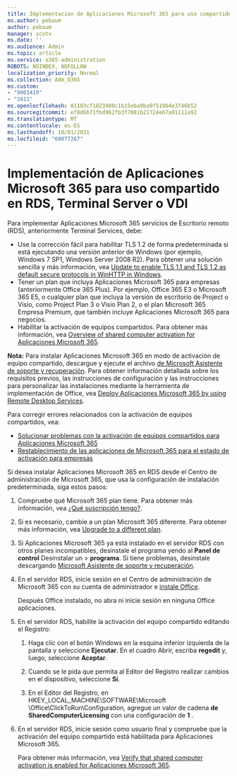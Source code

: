 ```yaml
---
title: Implementación de Aplicaciones Microsoft 365 para uso compartido en RDS, Terminal Server o VDI
ms.author: pebaum
author: pebaum
manager: scotv
ms.date: ''
ms.audience: Admin
ms.topic: article
ms.service: o365-administration
ROBOTS: NOINDEX, NOFOLLOW
localization_priority: Normal
ms.collection: Adm_O365
ms.custom:
- "9001419"
- "3411"
ms.openlocfilehash: 81183cf1823480c1b15eba9ba9f519b4e3746b52
ms.sourcegitcommit: ef8d6b71fbd962fb3f7081b21724e67a91111a92
ms.translationtype: MT
ms.contentlocale: es-ES
ms.lasthandoff: 10/01/2021
ms.locfileid: "60077267"
---
```

# <a name="deploying-microsoft-365-apps-for-shared-use-on-rds-terminal-server-or-vdi"></a>Implementación de Aplicaciones Microsoft 365 para uso compartido en RDS, Terminal Server o VDI

Para implementar Aplicaciones Microsoft 365 servicios de Escritorio remoto (RDS), anteriormente Terminal Services, debe:

- Use la corrección fácil para habilitar TLS 1.2 de forma predeterminada si está ejecutando una versión anterior de Windows (por ejemplo, Windows 7 SP1, Windows Server 2008 R2). Para obtener una solución sencilla y más información, vea [Update to enable TLS 1.1 and TLS 1.2 as default secure protocols in WinHTTP in Windows](https://support.microsoft.com/en-us/topic/update-to-enable-tls-1-1-and-tls-1-2-as-default-secure-protocols-in-winhttp-in-windows-c4bd73d2-31d7-761e-0178-11268bb10392#bkmk_easy). 
- Tener un plan que incluya Aplicaciones Microsoft 365 para empresas (anteriormente Office 365 Plus). Por ejemplo, Office 365 E3 o Microsoft 365 E5, o cualquier plan que incluya la versión de escritorio de Project o Visio, como Project Plan 3 o Visio Plan 2, o el plan Microsoft 365 Empresa Premium, que también incluye Aplicaciones Microsoft 365 para negocios.
- Habilitar la activación de equipos compartidos. Para obtener más información, vea [Overview of shared computer activation for Aplicaciones Microsoft 365](https://docs.microsoft.com/deployoffice/overview-shared-computer-activation).

**Nota:** Para instalar Aplicaciones Microsoft 365 en modo de activación de equipo compartido, descargue y ejecute el archivo [de Microsoft Asistente de soporte y recuperación](https://aka.ms/SaRA_OfficeSCA_M365Portal). Para obtener información detallada sobre los requisitos previos, las instrucciones de configuración y las instrucciones para personalizar las instalaciones mediante la herramienta de implementación de Office, vea [Deploy Aplicaciones Microsoft 365 by using Remote Desktop Services](https://docs.microsoft.com/deployoffice/deploy-microsoft-365-apps-remote-desktop-services).

Para corregir errores relacionados con la activación de equipos compartidos, vea:

- [Solucionar problemas con la activación de equipos compartidos para Aplicaciones Microsoft 365](https://docs.microsoft.com/deployoffice/troubleshoot-shared-computer-activation)
- [Restablecimiento de las aplicaciones de Microsoft 365 para el estado de activación para empresas](https://docs.microsoft.com/office/troubleshoot/activation/reset-office-365-proplus-activation-state)

Si desea instalar Aplicaciones Microsoft 365 en RDS desde el Centro de administración de Microsoft 365, que usa la configuración de instalación predeterminada, siga estos pasos:

1. Compruebe qué Microsoft 365 plan tiene. Para obtener más información, vea [¿Qué suscripción tengo?](https://docs.microsoft.com/microsoft-365/admin/admin-overview/what-subscription-do-i-have).

1. Si es necesario, cambie a un plan Microsoft 365 diferente. Para obtener más información, vea [Upgrade to a different plan](https://docs.microsoft.com/microsoft-365/commerce/subscriptions/upgrade-to-different-plan).

1. Si Aplicaciones Microsoft 365 ya está instalado en el servidor RDS con otros planes incompatibles, desinstale el programa yendo al **Panel de control** Desinstalar un  >  **programa**. Si tiene problemas, desinstale descargando [Microsoft Asistente de soporte y recuperación](https://aka.ms/SARA-OfficeUninstall-Alchemy).

1. En el servidor RDS, inicie sesión en el Centro de administración de Microsoft 365 con su cuenta de administrador e [instale Office](https://portal.office.com/OLS/MySoftware.aspx).

   Después Office instalado, no abra ni inicie sesión en ninguna Office aplicaciones.

1. En el servidor RDS, habilite la activación del equipo compartido editando el Registro:

   1. Haga clic con el botón Windows en la esquina inferior izquierda de la pantalla y seleccione **Ejecutar**. En el cuadro Abrir, escriba **regedit** y, luego, seleccione **Aceptar**.

   1. Cuando se le pida que permita al Editor del Registro realizar cambios en el dispositivo, seleccione **Sí**.

   1. En el Editor del Registro, en HKEY_LOCAL_MACHINE\SOFTWARE\Microsoft \Office\ClickToRun\Configuration, agregue un valor de cadena **de SharedComputerLicensing** con una configuración de **1** .

1. En el servidor RDS, inicie sesión como usuario final y compruebe que la activación del equipo compartido está habilitada para Aplicaciones Microsoft 365. 

   Para obtener más información, vea [Verify that shared computer activation is enabled for Aplicaciones Microsoft 365](https://docs.microsoft.com/deployoffice/troubleshoot-shared-computer-activation#verify-that-shared-computer-activation-is-enabled-for-microsoft-365-apps).
